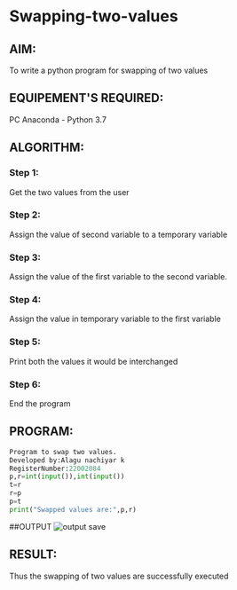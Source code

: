 # Swapping-two-values
## AIM:
To write a python program for swapping of two values
## EQUIPEMENT'S REQUIRED: 
PC
Anaconda - Python 3.7
## ALGORITHM: 
### Step 1:
Get the two values from the user
### Step 2: 
Assign the value of second variable to a temporary variable 
### Step 3: 
Assign the value of the first variable to the second variable.
### Step 4:  
Assign the value in temporary variable to the first variable
### Step 5: 
Print both the values it would be interchanged
### Step 6: 
End the program
## PROGRAM:
```python
Program to swap two values.
Developed by:Alagu nachiyar k
RegisterNumber:22002084
p,r=int(input()),int(input())
t=r
r=p
p=t
print("Swapped values are:",p,r)
```
##OUTPUT
![output](/swap.png)
save

## RESULT:
Thus the swapping of two values are successfully executed



